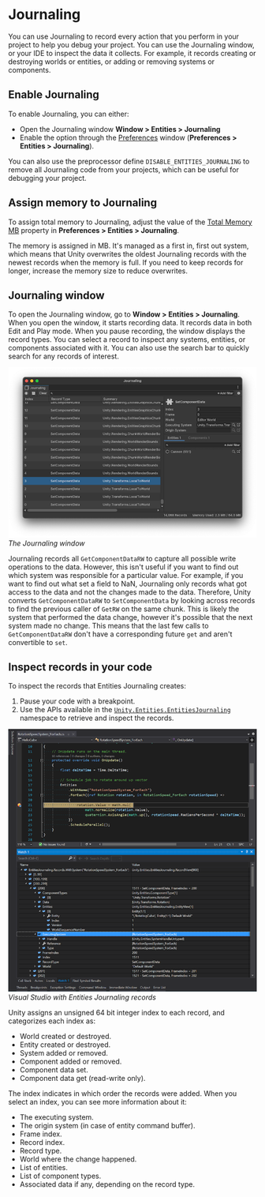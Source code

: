# Journaling

You can use Journaling to record every action that you perform in your project to help you debug your project. You can use the Journaling window, or your IDE to inspect the data it collects. For example, it records creating or destroying worlds or entities, or adding or removing systems or components.

## Enable Journaling

To enable Journaling, you can either:

* Open the Journaling window **Window &gt; Entities &gt; Journaling**
* Enable the option through the [Preferences](https://docs.unity3d.com/Manual/Preferences.html) window (**Preferences &gt; Entities &gt; Journaling**).

You can also use the preprocessor define `DISABLE_ENTITIES_JOURNALING` to remove all Journaling code from your projects, which can be useful for debugging your project.

## Assign memory to Journaling

To assign total memory to Journaling, adjust the value of the [Total Memory MB](editor-preferences.md) property in **Preferences &gt; Entities &gt; Journaling**.

The memory is assigned in MB. It's managed as a first in, first out system, which means that Unity overwrites the oldest Journaling records with the newest records when the memory is full. If you need to keep records for longer, increase the memory size to reduce overwrites.

## Journaling window

To open the Journaling window, go to **Window &gt; Entities &gt; Journaling**. When you open the window, it starts recording data. It records data in both Edit and Play mode. When you pause recording, the window displays the record types. You can select a record to inspect any systems, entities, or components associated with it. You can also use the search bar to quickly search for any records of interest.

![](images/editor-journaling-window.png)<br/>_The Journaling window_

Journaling records all `GetComponentDataRW` to capture all possible write operations to the data. However, this isn't useful if you want to find out which system was responsible for a particular value. For example, if you want to find out what set a field to NaN, Journaling only records what got access to the data and not the changes made to the data. Therefore, Unity converts `GetComponentDataRW` to `SetComponentData` by looking across records to find the previous caller of `GetRW` on the same chunk. This is likely the system that performed the data change, however it's possible that the next system made no change. This means that the last few calls to `GetComponentDataRW` don't have a corresponding future `get` and aren't convertible to `set`.

## Inspect records in your code

To inspect the records that Entities Journaling creates:

1. Pause your code with a breakpoint. 
1. Use the APIs available in the [`Unity.Entities.EntitiesJournaling`](xref:Unity.Entities.EntitiesJournaling) namespace to retrieve and inspect the records.

![](images/entities-journaling-ide.png "image_tooltip")<br/>_Visual Studio with Entities Journaling records_

Unity assigns an unsigned 64 bit integer index to each record, and categorizes each index as:

* World created or destroyed.
* Entity created or destroyed.
* System added or removed.
* Component added or removed.
* Component data set.
* Component data get (read-write only).

The index indicates in which order the records were added. When you select an index, you can see more information about it:

* The executing system.
* The origin system (in case of entity command buffer).
* Frame index.
* Record index.
* Record type.
* World where the change happened.
* List of entities.
* List of component types.
* Associated data if any, depending on the record type.